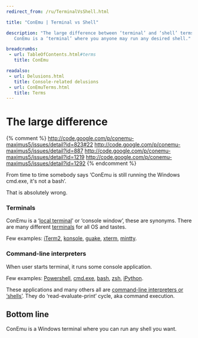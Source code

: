 ```yaml
---
redirect_from: /ru/TerminalVsShell.html

title: "ConEmu | Terminal vs Shell"

description: "The large difference between ‘terminal’ and ‘shell’ terms.
   ConEmu is a ‘terminal’ where you anyone may run any desired shell."

breadcrumbs:
 - url: TableOfContents.html#terms
   title: ConEmu

readalso:
 - url: Delusions.html
   title: Console-related delusions
 - url: ConEmuTerms.html
   title: Terms
---
```


# The large difference

{% comment %}
http://code.google.com/p/conemu-maximus5/issues/detail?id=823#22
http://code.google.com/p/conemu-maximus5/issues/detail?id=887
http://code.google.com/p/conemu-maximus5/issues/detail?id=1219
http://code.google.com/p/conemu-maximus5/issues/detail?id=1292
{% endcomment %}

From time to time somebody says ‘ConEmu is still running the Windows cmd.exe, it's not a bash’.

That is absolutely wrong.


### Terminals

ConEmu is a ‘[local terminal](http://en.wikipedia.org/wiki/Terminal_emulator)’ or ‘console window’, these are synonyms.
There are many different [terminals](http://en.wikipedia.org/wiki/List_of_terminal_emulators) for all OS and tastes.

Few examples: [iTerm2](http://en.wikipedia.org/wiki/ITerm2), [konsole](http://en.wikipedia.org/wiki/Konsole),
[guake](http://en.wikipedia.org/wiki/Guake), [xterm](http://en.wikipedia.org/wiki/Xterm),
[mintty](http://en.wikipedia.org/wiki/Mintty).


### Command-line interpreters

When user starts terminal, it runs some console application.

Few examples: [Powershell](http://en.wikipedia.org/wiki/Windows_PowerShell), [cmd.exe](http://en.wikipedia.org/wiki/Cmd.exe),
[bash](http://en.wikipedia.org/wiki/Bash_(Unix_shell)), [zsh](http://en.wikipedia.org/wiki/Z_shell),
[iPython](http://en.wikipedia.org/wiki/IPython).

These applications and many others all are
[command-line interpreters or ‘shells’](http://en.wikipedia.org/wiki/List_of_command-line_interpreters).
They do ‘read-evaluate-print’ cycle, aka command execution.


## Bottom line
ConEmu is a Windows terminal where you can run any shell you want.

